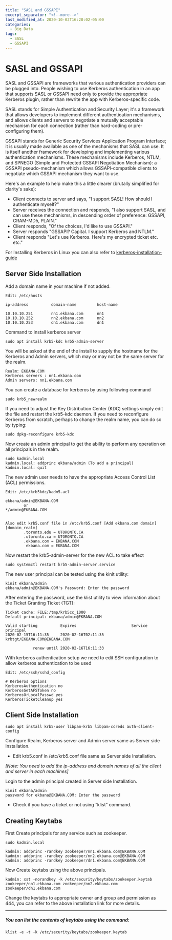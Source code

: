 ```yaml
---
title: "SASL and GSSAPI"
excerpt_separator: "<!--more-->"
last_modified_at: 2020-10-02T16:20:02-05:00
categories:
  - Big Data
tags:
  - SASL
  - GSSAPI
---
```

# SASL and GSSAPI

SASL and GSSAPI are frameworks that various authentication providers can be plugged into. People wishing to use Kerberos authentication in an app that supports
SASL or GSSAPI need only to provide the appropriate Kerberos plugin, rather than rewrite the app with Kerberos-specific code.

SASL stands for Simple Authentication and Security Layer; it's a framework that allows developers to implement different authentication mechanisms, and allows 
clients and servers to negotiate a mutually acceptable mechanism for each connection (rather than hard-coding or pre-configuring them).

GSSAPI stands for Generic Security Services Application Program Interface; it is usually made available as one of the mechanisms that SASL can use. It is itself 
another framework for developing and implementing various authentication mechanisms. These mechanisms include Kerberos, NTLM, and SPNEGO 
(Simple and Protected GSSAPI Negotiation Mechanism): a GSSAPI pseudo-mechanism which allows GSSAPI-compatible clients to negotiate which GSSAPI mechanism they 
want to use.

Here's an example to help make this a little clearer (brutally simplified for clarity's sake):

- Client connects to server and says, "I support SASL! How should I authenticate myself?"
- Server receives the connection and responds, "I also support SASL, and can use these mechanisms, in descending order of preference: GSSAPI, CRAM-MD5, PLAIN."
- Client responds, "Of the choices, I'd like to use GSSAPI."
- Server responds "GSSAPI? Capital. I support Kerberos and NTLM."
- Client responds "Let's use Kerberos. Here's my encrypted ticket etc. etc."

For Installing Kerberos in Linux you can also refer to [kerberos-installation-guide](https://help.ubuntu.com/community/Kerberos)

## Server Side Installation

Add a domain name in your machine if not added.

```
Edit: /etc/hosts

ip-address          domain-name         host-name

10.10.10.251        nn1.ekbana.com      nn1
10.10.10.252        nn2.ekbana.com      nn2
10.10.10.253        dn1.ekbana.com      dn1
```

Command to install kerberos server

```
sudo apt install krb5-kdc krb5-admin-server
```

You will be asked at the end of the install to supply the hostname for the Kerberos and Admin servers, which may or may not be the same server for the realm.

```
Realm: EKBANA.COM
Kerberos servers : nn1.ekbana.com
Admin servers: nn1.ekbana.com
```

You can create a database for kerberos by using following command

```
sudo krb5_newrealm
```

If you need to adjust the Key Distribution Center (KDC) settings simply edit the file and restart the krb5-kdc daemon. If you need to reconfigure Kerberos from 
scratch, perhaps to change the realm name, you can do so by typing:

```
sudo dpkg-reconfigure krb5-kdc
```

Now create an admin principal to get the ability to perform any operation on all principals in the realm.

```
sudo kadmin.local
kadmin.local: addprinc ekbana/admin (To add a principal)
kadmin.local: quit
```

The new admin user needs to have the appropriate Access Control List (ACL) permissions.

```
Edit: /etc/krb5kdc/kadm5.acl

ekbana/admin@EKBANA.COM
        or
*/admin@EKBANA.COM


Also edit krb5.conf file in /etc/krb5.conf [Add ekbana.com domain]
[domain_realm]
        .toronto.edu = UTORONTO.CA
        .utoronto.ca = UTORONTO.CA
        .ekbana.com = EKBANA.COM
         ekbana.com = EKBANA.COM
```

Now restart the krb5-admin-server for the new ACL to take effect

```
sudo systemctl restart krb5-admin-server.service
```

The new user principal can be tested using the kinit utility: 

```
kinit ekbana/admin
ekbana/admin@EKBANA.COM's Password: Enter the password
```

After entering the password, use the klist utility to view information about the Ticket Granting Ticket (TGT): 

```
Ticket cache: FILE:/tmp/krb5cc_1000
Default principal: ekbana/admin@EKBANA.COM

Valid starting			Expires              	       Service principal
2020-02-15T16:11:35		2020-02-16T02:11:35	       krbtgt/EKBANA.COM@EKBANA.COM
				
			renew until 2020-02-16T16:11:33
```

With kerberos authentication setup we need to edit SSH configuration to allow kerberos authentication to be used

```
Edit: /etc/ssh/sshd_config

# Kerberos options
KerberosAuthentication no
KerberosGetAFSToken no
KerberosOrLocalPasswd yes
KerberosTicketCleanup yes
```

## Client Side Installation

```
sudo apt install krb5-user libpam-krb5 libpam-ccreds auth-client-config
```

Configure Realm, Kerberos server and Admin server same as Server side Installation.
* Edit krb5.conf in /etc/krb5.conf file same as Server side Installation.

*[Note: You need to add the ip-address and domain names of all the client and server in each machines]*

Login to the admin principal created in Server side Installation. 

```
kinit ekbana/admin
password for ekbana@EKBANA.COM: Enter the password
```

* Check if you have a ticket or not using “klist” command. 

## Creating Keytabs

First Create principals for any service such as zookeeper.

```
sudo kadmin.local

kadmin: addprinc -randkey zookeeper/nn1.ekbana.com@EKBANA.COM
kadmin: addprinc -randkey zookeeper/nn2.ekbana.com@EKBANA.COM
kadmin: addprinc -randkey zookeeper/dn1.ekbana.com@EKBANA.COM
```

Now Create keytabs using the above principals.

```
kadmin: xst -norandkey -k /etc/security/keytabs/zookeeper.keytab zookeeper/nn1.ekbana.com zookeeper/nn2.ekbana.com zookeeper/dn1.ekbana.com
```

Change the keytabs to appropriate owner and group and permission as 444, you can refer to the above installation link for more details.

---

##### You can list the contents of keytabs using the command:

```
klist -e -t -k /etc/security/keytabs/zookeeper.keytab
```







